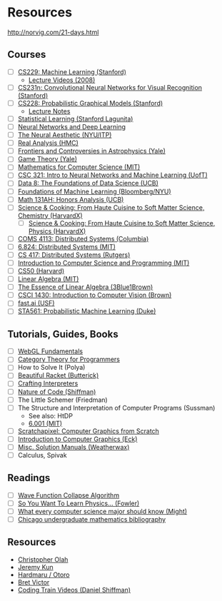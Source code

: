 # Resources

http://norvig.com/21-days.html

## Courses
- [ ] [CS229: Machine Learning (Stanford)](http://cs229.stanford.edu)
  - [Lecture Videos (2008)](https://see.stanford.edu/Course/CS229)
- [ ] [CS231n: Convolutional Neural Networks for Visual Recognition (Stanford)](http://cs231n.stanford.edu/)
- [ ] [CS228: Probabilistic Graphical Models (Stanford)](https://cs228.stanford.edu/)
  - [Lecture Notes](https://ermongroup.github.io/cs228-notes/)
- [ ] [Statistical Learning (Stanford Lagunita)](https://lagunita.stanford.edu/courses/HumanitiesSciences/StatLearning/Winter2016/course/)
- [ ] [Neural Networks and Deep Learning](http://neuralnetworksanddeeplearning.com/)
- [ ] [The Neural Aesthetic (NYU/ITP)](https://ml4a.github.io/classes/itp-F18/)
- [ ] [Real Analysis (HMC)](http://analysisyawp.blogspot.com/)
- [ ] [Frontiers and Controversies in Astrophysics (Yale)](https://oyc.yale.edu/NODE/56)
- [ ] [Game Theory (Yale)](https://oyc.yale.edu/economics/econ-159)
- [ ] [Mathematics for Computer Science (MIT)](https://ocw.mit.edu/courses/electrical-engineering-and-computer-science/6-042j-mathematics-for-computer-science-fall-2010/)
- [ ] [CSC 321: Intro to Neural Networks and Machine Learning (UofT)](http://www.cs.toronto.edu/~rgrosse/courses/csc321_2018/)
- [ ] [Data 8: The Foundations of Data Science (UCB)](http://data8.org/)
- [ ] [Foundations of Machine Learning (Bloomberg/NYU)](https://bloomberg.github.io/foml/#home)
- [ ] [Math 131AH: Honors Analysis (UCB)](http://www.math.ucla.edu/~tao/resource/general/131ah.1.03w/)
- [ ] [Science & Cooking: From Haute Cuisine to Soft Matter Science, Chemistry (HarvardX)](https://www.edx.org/course/science-and-cooking-chemistry)
  - [ ] [Science & Cooking: From Haute Cuisine to Soft Matter Science, Physics (HarvardX)](https://www.edx.org/course/science-cooking-from-haute-cuisine-to-soft-matter-science-physics)
- [ ] [COMS 4113: Distributed Systems (Columbia)](https://columbia.github.io/ds1-class/)
- [ ] [6.824: Distributed Systems (MIT)](https://pdos.csail.mit.edu/6.824/)
- [ ] [CS 417: Distributed Systems (Rutgers)](https://www.cs.rutgers.edu/~pxk/417/index.html)
- [ ] [Introduction to Computer Science and Programming (MIT)](https://ocw.mit.edu/courses/electrical-engineering-and-computer-science/6-00-introduction-to-computer-science-and-programming-fall-2008/)
- [ ] [CS50 (Harvard)](https://cs50.harvard.edu/college/)
- [ ] [Linear Algebra (MIT)](https://ocw.mit.edu/courses/mathematics/18-06-linear-algebra-spring-2010/)
- [ ] [The Essence of Linear Algebra (3Blue1Brown)](https://www.youtube.com/playlist?list=PLZHQObOWTQDPD3MizzM2xVFitgF8hE_ab)
- [ ] [CSCI 1430: Introduction to Computer Vision (Brown)](https://cs.brown.edu/courses/csci1430/)
- [ ] [fast.ai (USF)](https://www.fast.ai/)
- [ ] [STA561: Probabilistic Machine Learning (Duke)](https://www.cs.princeton.edu/~bee/courses/sta561.html)

## Tutorials, Guides, Books
- [ ] [WebGL Fundamentals](https://webglfundamentals.org/)
- [ ] [Category Theory for Programmers](https://bartoszmilewski.com/2014/10/28/category-theory-for-programmers-the-preface/)
- [ ] How to Solve It (Polya)
- [ ] [Beautiful Racket (Butterick)](https://beautifulracket.com/)
- [ ] [Crafting Interpreters](http://www.craftinginterpreters.com/)
- [ ] [Nature of Code (Shiffman)](https://natureofcode.com/)
- [ ] The Little Schemer (Friedman)
- [ ] The Structure and Interpretation of Computer Programs (Sussman)
  - See also: HtDP
  - [6.001 (MIT)](https://web.mit.edu/alexmv/6.037/)
- [ ] [Scratchapixel: Computer Graphics from Scratch](https://www.scratchapixel.com/)
- [ ] [Introduction to Computer Graphics (Eck)](http://math.hws.edu/graphicsbook/index.html)
- [ ] [Misc. Solution Manuals (Weatherwax)](https://waxworksmath.com/solutions.aspx)
- [ ] Calculus, Spivak

## Readings
- [ ] [Wave Function Collapse Algorithm](https://github.com/mxgmn/WaveFunctionCollapse)
- [ ] [So You Want To Learn Physics... (Fowler)](https://www.susanjfowler.com/blog/2016/8/13/so-you-want-to-learn-physics)
- [ ] [What every computer science major should know (Might)](http://matt.might.net/articles/what-cs-majors-should-know/)
- [ ] [Chicago undergraduate mathematics bibliography](https://github.com/ystael/chicago-ug-math-bib)

## Resources
- [Christopher Olah](https://colah.github.io/)
- [Jeremy Kun](https://jeremykun.com/)
- [Hardmaru / Otoro](http://blog.otoro.net/)
- [Bret Victor](http://worrydream.com/)
- [Coding Train Videos (Daniel Shiffman)](https://www.youtube.com/user/shiffman)
